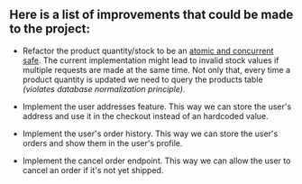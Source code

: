 ## Here is a list of improvements that could be made to the project:

- Refactor the product quantity/stock to be an [atomic and concurrent safe](https://www.freecodecamp.org/news/acid-databases-explained/#what-does-atomicity-mean). The current implementation might lead to invalid stock values if multiple requests are made at the same time. Not only that, every time a product quantity is updated we need to query the products table *(violates database normalization principle)*. 

- Implement the user addresses feature. This way we can store the user's address and use it in the checkout instead of an hardcoded value.

- Implement the user's order history. This way we can store the user's orders and show them in the user's profile.

- Implement the cancel order endpoint. This way we can allow the user to cancel an order if it's not yet shipped.